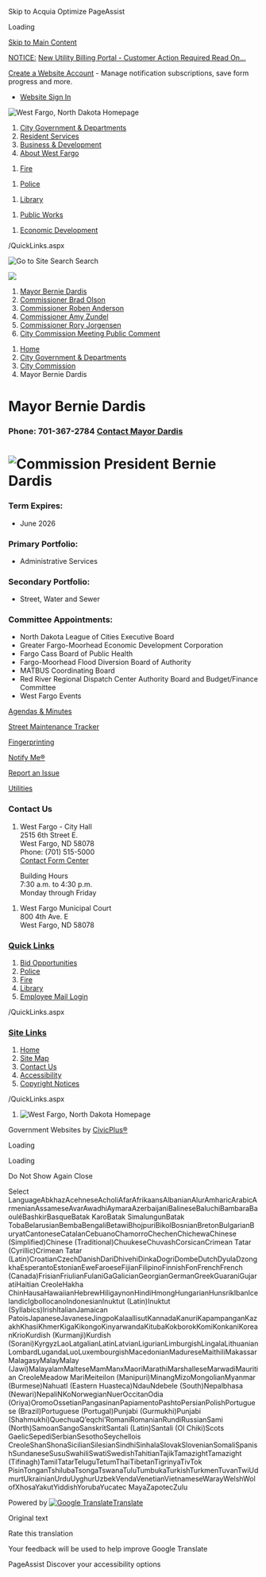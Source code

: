 Skip to Acquia Optimize PageAssist

Loading

[Skip to Main Content](https://www.westfargond.gov/1375/Mayor-Bernie-Dardis/)

[NOTICE:](https://www.westfargond.gov/261/Payment-Options) [New Utility Billing Portal - Customer Action Required Read On...](https://www.westfargond.gov/AlertCenter.aspx?AID=New-Utility-Billing-Portal-Customer-Acti-661)

[Create a Website Account](https://www.westfargond.gov/MyAccount/ProfileCreate) - Manage notification subscriptions, save form progress and more.   

- [Website Sign In](https://www.westfargond.gov/MyAccount)

![West Fargo, North Dakota Homepage](https://www.westfargond.gov/ImageRepository/Document?documentID=9678)

1. [City Government &amp; Departments](https://www.westfargond.gov/27/City-Government-Departments)
2. [Resident Services](https://www.westfargond.gov/101/Resident-Services)
3. [Business &amp; Development](https://www.westfargond.gov/35/Business-Development)
4. [About West Fargo](https://www.westfargond.gov/9/About-West-Fargo)

<!--THE END-->

1. [Fire](https://www.westfargond.gov/941/Fire-Department)

<!--THE END-->

1. [Police](https://www.westfargond.gov/149/Police)

<!--THE END-->

1. [Library](https://www.westfargond.gov/732/Public-Library)

<!--THE END-->

1. [Public Works](https://westfargond.gov/1382/Public-Works)

<!--THE END-->

1. [Economic Development](https://www.westfargond.gov/273/Economic-Development)

/QuickLinks.aspx

![Go to Site Search](https://www.westfargond.gov/ImageRepository/Document?documentID=9684) Search

![](https://www.westfargond.gov/ImageRepository/Document?documentID=10634)

1. [Mayor Bernie Dardis](https://www.westfargond.gov/1375/Mayor-Bernie-Dardis)
2. [Commissioner Brad Olson](https://www.westfargond.gov/1376/Commissioner-Brad-Olson)
3. [Commissioner Roben Anderson](https://www.westfargond.gov/1378/Commissioner-Roben-Anderson)
4. [Commissioner Amy Zundel](https://www.westfargond.gov/1379/Commissioner-Amy-Zundel)
5. [Commissioner Rory Jorgensen](https://www.westfargond.gov/1380/Commissioner-Rory-Jorgensen)
6. [City Commission Meeting Public Comment](https://westfargond-city-of-west-fargo-general-city.app.transform.civicplus.com/forms/40252)

<!--THE END-->

1. [Home](https://www.westfargond.gov)
2. [City Government &amp; Departments](https://www.westfargond.gov/27/City-Government-Departments)
3. [City Commission](https://www.westfargond.gov/365/City-Commission)
4. Mayor Bernie Dardis

# Mayor Bernie Dardis

### Phone: 701-367-2784 [Contact Mayor Dardis](https://westfargond-city-of-west-fargo-general-city.app.transform.civicplus.com/forms/39303)

# ![Commission President Bernie Dardis](https://www.westfargond.gov/ImageRepository/Document?documentId=4357)

### Term Expires:

- June 2026

### Primary Portfolio:

- Administrative Services

### Secondary Portfolio:

- Street, Water and Sewer

### Committee Appointments:

- North Dakota League of Cities Executive Board
- Greater Fargo-Moorhead Economic Development Corporation
- Fargo Cass Board of Public Health
- Fargo-Moorhead Flood Diversion Board of Authority
- MATBUS Coordinating Board
- Red River Regional Dispatch Center Authority Board and Budget/Finance Committee
- West Fargo Events

[Agendas &amp; Minutes](https://www.westfargond.gov/1202/Agendas-Minutes)

[Street Maintenance Tracker](https://portal.plowops.com/public/?id=790294576)

[Fingerprinting](https://westfargopolice.com/189/Fingerprinting)

[Notify Me®](https://www.westfargond.gov/list.aspx)

[Report an Issue](https://westfargond-city-of-west-fargo-general-city.app.transform.civicplus.com/forms/39221)

[Utilities](https://www.westfargond.gov/259/Utilities)

### Contact Us

1. West Fargo - City Hall  
   2515 6th Street E.  
   West Fargo, ND 58078  
   Phone: (701) 515-5000  
   [Contact Form Center](https://westfargond-contact-form-center-general-city.app.transform.civicplus.com)
   
   Building Hours  
   7:30 a.m. to 4:30 p.m.  
   Monday through Friday

<!--THE END-->

1. West Fargo Municipal Court  
   800 4th Ave. E  
   West Fargo, ND 58078

### [Quick Links](https://www.westfargond.gov/QuickLinks.aspx?CID=14)

1. [Bid Opportunities](https://www.westfargond.gov/Bids.aspx)
2. [Police](https://www.westfargond.gov/149/Police)
3. [Fire](https://www.westfargond.gov/941/Fire-Department)
4. [Library](https://westfargolibrary.org/732/Public-Library)
5. [Employee Mail Login](https://outlook.office365.com)

/QuickLinks.aspx

### [Site Links](https://www.westfargond.gov/QuickLinks.aspx?CID=16)

1. [Home](https://www.westfargond.gov)
2. [Site Map](https://www.westfargond.gov/sitemap.aspx)
3. [Contact Us](https://westfargond-contact-form-center-general-city.app.transform.civicplus.com/forms/39221)
4. [Accessibility](https://www.westfargond.gov/accessibility)
5. [Copyright Notices](https://www.westfargond.gov/site/copyright)

/QuickLinks.aspx

1. ![West Fargo, North Dakota Homepage](https://www.westfargond.gov/ImageRepository/Document?documentId=9685)

Government Websites by [CivicPlus®](https://connect.civicplus.com/referral)

Loading

Loading

Do Not Show Again Close

Select LanguageAbkhazAcehneseAcholiAfarAfrikaansAlbanianAlurAmharicArabicArmenianAssameseAvarAwadhiAymaraAzerbaijaniBalineseBaluchiBambaraBaouléBashkirBasqueBatak KaroBatak SimalungunBatak TobaBelarusianBembaBengaliBetawiBhojpuriBikolBosnianBretonBulgarianBuryatCantoneseCatalanCebuanoChamorroChechenChichewaChinese (Simplified)Chinese (Traditional)ChuukeseChuvashCorsicanCrimean Tatar (Cyrillic)Crimean Tatar (Latin)CroatianCzechDanishDariDhivehiDinkaDogriDombeDutchDyulaDzongkhaEsperantoEstonianEweFaroeseFijianFilipinoFinnishFonFrenchFrench (Canada)FrisianFriulianFulaniGaGalicianGeorgianGermanGreekGuaraniGujaratiHaitian CreoleHakha ChinHausaHawaiianHebrewHiligaynonHindiHmongHungarianHunsrikIbanIcelandicIgboIlocanoIndonesianInuktut (Latin)Inuktut (Syllabics)IrishItalianJamaican PatoisJapaneseJavaneseJingpoKalaallisutKannadaKanuriKapampanganKazakhKhasiKhmerKigaKikongoKinyarwandaKitubaKokborokKomiKonkaniKoreanKrioKurdish (Kurmanji)Kurdish (Sorani)KyrgyzLaoLatgalianLatinLatvianLigurianLimburgishLingalaLithuanianLombardLugandaLuoLuxembourgishMacedonianMadureseMaithiliMakassarMalagasyMalayMalay (Jawi)MalayalamMalteseMamManxMaoriMarathiMarshalleseMarwadiMauritian CreoleMeadow MariMeiteilon (Manipuri)MinangMizoMongolianMyanmar (Burmese)Nahuatl (Eastern Huasteca)NdauNdebele (South)Nepalbhasa (Newari)NepaliNKoNorwegianNuerOccitanOdia (Oriya)OromoOssetianPangasinanPapiamentoPashtoPersianPolishPortuguese (Brazil)Portuguese (Portugal)Punjabi (Gurmukhi)Punjabi (Shahmukhi)QuechuaQʼeqchiʼRomaniRomanianRundiRussianSami (North)SamoanSangoSanskritSantali (Latin)Santali (Ol Chiki)Scots GaelicSepediSerbianSesothoSeychellois CreoleShanShonaSicilianSilesianSindhiSinhalaSlovakSlovenianSomaliSpanishSundaneseSusuSwahiliSwatiSwedishTahitianTajikTamazightTamazight (Tifinagh)TamilTatarTeluguTetumThaiTibetanTigrinyaTivTok PisinTonganTshilubaTsongaTswanaTuluTumbukaTurkishTurkmenTuvanTwiUdmurtUkrainianUrduUyghurUzbekVendaVenetianVietnameseWarayWelshWolofXhosaYakutYiddishYorubaYucatec MayaZapotecZulu

Powered by [![Google Translate](https://www.gstatic.com/images/branding/googlelogo/1x/googlelogo_color_42x16dp.png)Translate](https://translate.google.com)

Original text

Rate this translation

Your feedback will be used to help improve Google Translate

PageAssist Discover your accessibility options